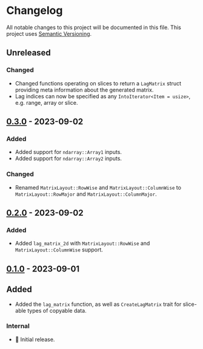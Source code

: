 # Changelog

All notable changes to this project will be documented in this file.
This project uses [Semantic Versioning](https://semver.org/spec/v2.0.0.html).

## Unreleased

### Changed

- Changed functions operating on slices to return a `LagMatrix` struct
  providing meta information about the generated matrix.
- Lag indices can now be specified as any `IntoIterator<Item = usize>`, e.g. range, array or slice.

## [0.3.0] - 2023-09-02

### Added

- Added support for `ndarray::Array1` inputs.
- Added support for `ndarray::Array2` inputs.

### Changed

- Renamed `MatrixLayout::RowWise` and `MatrixLayout::ColumnWise` to
  `MatrixLayout::RowMajor` and `MatrixLayout::ColumnMajor`.

## [0.2.0] - 2023-09-02

### Added

- Added `lag_matrix_2d` with `MatrixLayout::RowWise` and `MatrixLayout::ColumnWise` support.

## [0.1.0] - 2023-09-01

## Added

- Added the `lag_matrix` function, as well as `CreateLagMatrix` trait for slice-able types of copyable data.

### Internal

- 🎉 Initial release.

[0.3.0]: https://github.com/sunsided/timelag-rs/releases/tag/0.3.0
[0.2.0]: https://github.com/sunsided/timelag-rs/releases/tag/0.2.0
[0.1.0]: https://github.com/sunsided/timelag-rs/releases/tag/0.1.0
